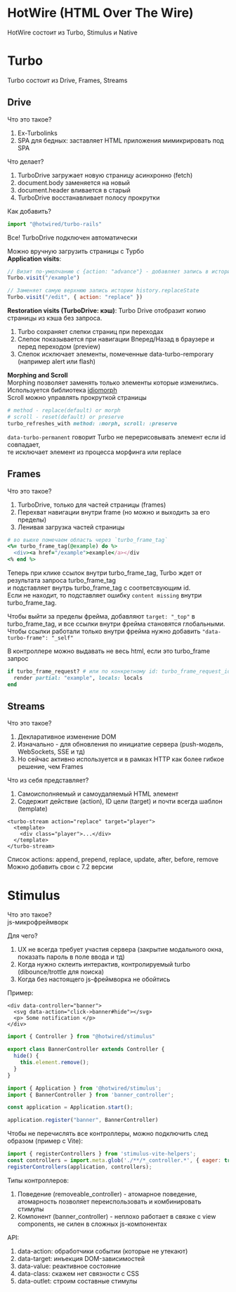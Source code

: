 # HotWire (HTML Over The Wire)
HotWire cостоит из Turbo, Stimulus и Native
# Turbo
Turbo состоит из Drive, Frames, Streams

## Drive
Что это такое?
1) Ex-Turbolinks
2) SPA для бедных: заставляет HTML приложения мимикрировать под SPA

Что делает?
1) TurboDrive загружает новую страницу асинхронно (fetch)
2) document.body заменяется на новый
3) document.header вливается в старый
4) TurboDrive восстанавливает полосу прокрутки

Как добавить?
```js
import "@hotwired/turbo-rails"
```
Все! TurboDrive подключен автоматически

Можно вручную загрузить страницы с Турбо \
**Application visits**:
```js
// Визит по-умолчанию c {action: "advance"} - добавляет запись в историю history.pushState
Turbo.visit("/example")

// Заменяет самую верхнюю запись истории history.replaceState
Turbo.visit("/edit", { action: "replace" })
```
**Restoration visits (TurboDrive: кэш)**: Turbo Drive отобразит копию страницы из кэша без запроса.
1) Turbo сохраняет слепки страниц при переходах
2) Слепок показывается при навигации Вперед/Назад в браузере и перед переходом (preview)
3) Слепок исключает элeменты, помеченные data-turbo-remporary (например alert или flash)


**Morphing and Scroll** \
Morphing позволяет заменять только элементы которые изменились. Используется библиотека [idiomorph](https://github.com/bigskysoftware/idiomorph)\
Scroll можно управлять прокруткой страницы
```ruby
# method - replace(default) or morph
# scroll - reset(default) or preserve
turbo_refreshes_with method: :morph, scroll: :preserve
```
`data-turbo-permanent` говорит Turbo не перерисовывать элемент если id совпадает, \
те исключает элемент из процесса морфинга или replace

## Frames
Что это такое?
1) TurboDrive, только для частей страницы (frames)
2) Перехват навигации внутри frame  (но можно и выходить за его пределы)
3) Ленивая загрузка частей страницы

```ruby
# во вьюхе помечаем область через `turbo_frame_tag`
<%= turbo_frame_tag(@example) do %>
  <div><a href="/example">example</a></div
<% end %>
```

Теперь при клике ссылок внутри turbo_frame_tag, Turbo ждет от результата запроса turbo_frame_tag \
и подставляет внутрь turbo_frame_tag с соответсвующим id. \
Если не находит, то подставляет ошибку `content missing` внутри turbo_frame_tag.

Чтобы выйти за пределы фрейма, добавляют `target: "_top"` в turbo_frame_tag, и все ссылки внутри фрейма становятся глобальными. \
Чтобы ссылки работали только внутри фрейма нужно добавить `"data-turbo-frame": "_self"`


В контроллере можно выдавать не весь html, если это turbo_frame запрос
```ruby
if turbo_frame_request? # или по конкретному id: turbo_frame_request_id ~= /example/
  render partial: "example", locals: locals
end

```

## Streams
Что это такое?
1) Декларативное изменение DOM
2) Изначально - для обновления по инициатие сервера (push-модель, WebSockets, SSE и тд)
3) Но сейчас активно используется и в рамках HTTP как более гибкое решение, чем Frames

Что из себя представляет?
1) Самоисполняемый и самоудаляемый HTML элемент
2) Содержит действие (action), ID цели (target) и почти всегда шаблон (template)

```erb
<turbo-stream action="replace" target="player">
  <template>
    <div class="player">...</div>
  </template>
</turbo-stream>
```

Список actions: append, prepend, replace, update, after, before, remove
Можно добавить свои с 7.2 версии

# Stimulus
Что это такое? \
js-микрофреймворк

Для чего?
1) UX не всегда требует участия сервера (закрытие модального окна, показать пароль в поле ввода и тд)
2) Когда нужно склеить интерактив, контролируемый turbo (dibounce/trottle для поиска)
3) Когда без настоящего js-фреймворка не обойтись

Пример:
```erb
<div data-controller="banner">
  <svg data-action="click->banner#hide"></svg>
  <p> Some notification </p>
</div>
```
```js
import { Controller } from "@hotwired/stimulus"

export class BannerController extends Controller {
  hide() {
    this.element.remove();
  }
}
```
```js
import { Application } from '@hotwired/stimulus';
import { BannerController } from 'banner_controller';

const application = Application.start();

application.register("banner", BannerController)
```
Чтобы не перечислять все контроллеры, можно подключить след образом (пример с Vite):
```js
import { registerControllers } from 'stimulus-vite-helpers';
const controllers = import.meta.glob('./**/*_controller.*', { eager: true });
registerControllers(application, controllers);
```

Типы контроллеров:
1) Поведение (removeable_controller) - атомарное поведение, атомарность позволяет переиспользовать и комбинировать стимулы
2) Компонент (banner_controller) - неплохо работает в связке с view components, не силен в сложных js-компонентах

API:
1) data-action: обработчики событии (которые не утекают)
2) data-target: инъекция DOM-зависимостей
3) data-value: реактивное состояние
4) data-class: скажем нет связности с CSS
5) data-outlet: строим составные стимулы
